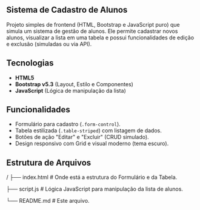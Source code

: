 ## Sistema de Cadastro de Alunos

Projeto simples de frontend (HTML, Bootstrap e JavaScript puro) que simula um sistema de gestão de alunos. 
Ele permite cadastrar novos alunos, visualizar a lista em uma tabela e possui funcionalidades de edição e exclusão (simuladas ou via API).

## Tecnologias

* **HTML5**
* **Bootstrap v5.3** (Layout, Estilo e Componentes)
* **JavaScript** (Lógica de manipulação da lista)

## Funcionalidades

* Formulário para cadastro (`.form-control`).
* Tabela estilizada (`.table-striped`) com listagem de dados.
* Botões de ação "Editar" e "Excluir" (CRUD simulado).
* Design responsivo com Grid e visual moderno (tema escuro).

## Estrutura de Arquivos
/
├── index.html          # Onde está a estrutura do Formulário e da Tabela.

├── script.js           # Lógica JavaScript para manipulação da lista de alunos.

└── README.md           # Este arquivo.

